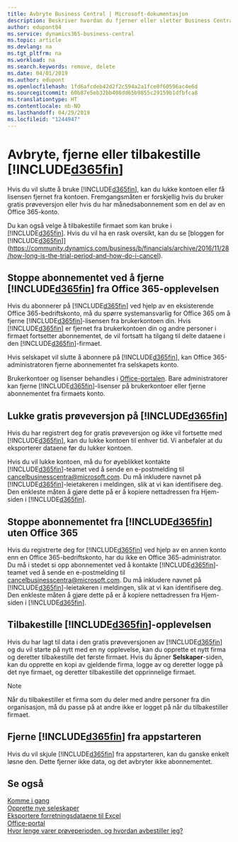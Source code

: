 ```yaml
---
title: Avbryte Business Central | Microsoft-dokumentasjon
description: Beskriver hvordan du fjerner eller sletter Business Central-opplevelsen.
author: edupont04
ms.service: dynamics365-business-central
ms.topic: article
ms.devlang: na
ms.tgt_pltfrm: na
ms.workload: na
ms.search.keywords: remove, delete
ms.date: 04/01/2019
ms.author: edupont
ms.openlocfilehash: 1fd6afcdeb42d2f2c594a2a1fce0f60596ac4e6d
ms.sourcegitcommit: 60b87e5eb32bb408dd65b9855c29159b1dfbfca8
ms.translationtype: HT
ms.contentlocale: nb-NO
ms.lasthandoff: 04/29/2019
ms.locfileid: "1244947"
---
```

# <a name="unsubscribe-remove-or-reset-included365finincludesd365finmdmd"></a>Avbryte, fjerne eller tilbakestille [!INCLUDE[d365fin](includes/d365fin_md.md)]
Hvis du vil slutte å bruke [!INCLUDE[d365fin](includes/d365fin_md.md)], kan du lukke kontoen eller få lisensen fjernet fra kontoen. Fremgangsmåten er forskjellig hvis du bruker gratis prøveversjon eller hvis du har månedsabonnement som en del av en Office 365-konto.  

Du kan også velge å tilbakestille firmaet som kan bruke i [!INCLUDE[d365fin](includes/d365fin_md.md)]. Hvis du vil ha en rask oversikt, kan du se [bloggen for [!INCLUDE[d365fin](includes/d365fin_md.md)]](https://community.dynamics.com/business/b/financials/archive/2016/11/28/how-long-is-the-trial-period-and-how-do-i-cancel).  

## <a name="unsubscribing-by-removing-included365finincludesd365finmdmd-from-your-office-365-experience"></a>Stoppe abonnementet ved å fjerne [!INCLUDE[d365fin](includes/d365fin_md.md)] fra Office 365-opplevelsen
Hvis du abonnerer på [!INCLUDE[d365fin](includes/d365fin_md.md)] ved hjelp av en eksisterende Office 365-bedriftskonto, må du spørre systemansvarlig for Office 365 om å fjerne [!INCLUDE[d365fin](includes/d365fin_md.md)]-lisensen fra brukerkontoen din. Hvis [!INCLUDE[d365fin](includes/d365fin_md.md)] er fjernet fra brukerkontoen din og andre personer i firmaet fortsetter abonnementet, de vil fortsatt ha tilgang til delte dataene i den [!INCLUDE[d365fin](includes/d365fin_md.md)]-firmaet.  

Hvis selskapet vil slutte å abonnere på [!INCLUDE[d365fin](includes/d365fin_md.md)], kan Office 365-administratoren fjerne abonnementet fra selskapets konto.  

Brukerkontoer og lisenser behandles i [Office-portalen](https://portal.office.com). Bare administratorer kan fjerne [!INCLUDE[d365fin](includes/d365fin_md.md)]-lisenser på brukerkontoer eller fjerne abonnementet fra firmaets konto.  

## <a name="closing-your-free-trial-of-included365finincludesd365finmdmd"></a>Lukke gratis prøveversjon på [!INCLUDE[d365fin](includes/d365fin_md.md)]
Hvis du har registrert deg for gratis prøveversjon og ikke vil fortsette med [!INCLUDE[d365fin](includes/d365fin_md.md)], kan du lukke kontoen til enhver tid. Vi anbefaler at du eksporterer dataene før du lukker kontoen.  

Hvis du vil lukke kontoen, må du for øyeblikket kontakte [!INCLUDE[d365fin](includes/d365fin_md.md)]-teamet ved å sende en e-postmelding til cancelbusinesscentra@microsoft.com. Du må inkludere navnet på [!INCLUDE[d365fin](includes/d365fin_md.md)]-leietakeren i meldingen, slik at vi kan identifisere deg. Den enkleste måten å gjøre dette på er å kopiere nettadressen fra Hjem-siden i [!INCLUDE[d365fin](includes/d365fin_md.md)].  

## <a name="unsubscribing-from-included365finincludesd365finmdmd-without-office-365"></a>Stoppe abonnementet fra [!INCLUDE[d365fin](includes/d365fin_md.md)] uten Office 365
Hvis du registrerte deg for [!INCLUDE[d365fin](includes/d365fin_md.md)] ved hjelp av en annen konto enn en Office 365-bedriftskonto, har du ikke en Office 365-administrator. Du må i stedet si opp abonnementet ved å kontakte [!INCLUDE[d365fin](includes/d365fin_md.md)]-teamet ved å sende en e-postmelding til cancelbusinesscentra@microsoft.com. Du må inkludere navnet på [!INCLUDE[d365fin](includes/d365fin_md.md)]-leietakeren i meldingen, slik at vi kan identifisere deg. Den enkleste måten å gjøre dette på er å kopiere nettadressen fra Hjem-siden i [!INCLUDE[d365fin](includes/d365fin_md.md)].  

## <a name="resetting-your-included365finincludesd365finmdmd-experience"></a>Tilbakestille [!INCLUDE[d365fin](includes/d365fin_md.md)]-opplevelsen
Hvis du har lagt til data i den gratis prøveversjonen av [!INCLUDE[d365fin](includes/d365fin_md.md)] og du vil starte på nytt med en ny opplevelse, kan du opprette et nytt firma og deretter tilbakestille det første firmaet. Hvis du åpner **Selskaper**-siden, kan du opprette en kopi av gjeldende firma, logge av og deretter logge på det nye firmaet, og deretter tilbakestille det opprinnelige firmaet.  
> [!NOTE]  
>   Når du tilbakestiller et firma som du deler med andre personer fra din organisasjon, må du passe på at andre ikke er logget på når du tilbakestiller firmaet.  

## <a name="removing-included365finincludesd365finmdmd-from-your-app-launcher"></a>Fjerne [!INCLUDE[d365fin](includes/d365fin_md.md)] fra appstarteren
Hvis du vil skjule [!INCLUDE[d365fin](includes/d365fin_md.md)] fra appstarteren, kan du ganske enkelt løsne den. Dette fjerner ikke data, og det avbryter ikke abonnementet.  

## <a name="see-also"></a>Se også
[Komme i gang](product-get-started.md)  
[Opprette nye seleskaper](about-new-company.md)  
[Eksportere forretningsdataene til Excel](about-export-data.md)  
[Office-portal](https://portal.office.com)  
[Hvor lenge varer prøveperioden, og hvordan avbestiller jeg?](https://community.dynamics.com/business/b/financials/archive/2016/11/28/how-long-is-the-trial-period-and-how-do-i-cancel)  

